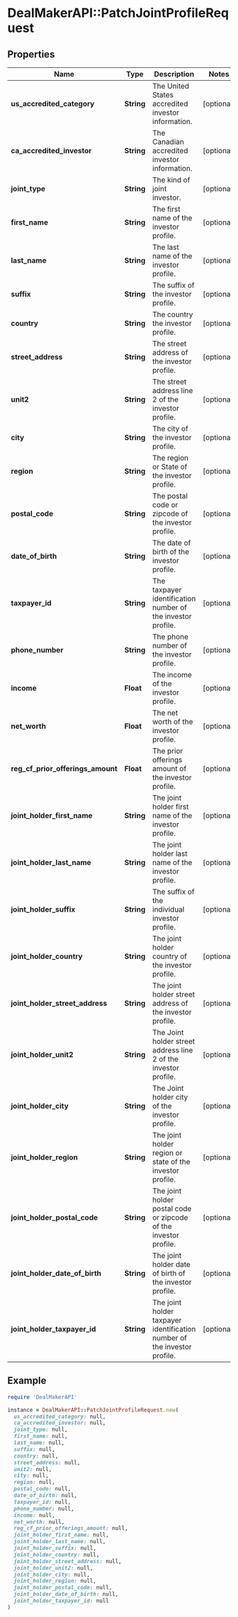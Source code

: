 # DealMakerAPI::PatchJointProfileRequest

## Properties

| Name | Type | Description | Notes |
| ---- | ---- | ----------- | ----- |
| **us_accredited_category** | **String** | The United States accredited investor information. | [optional] |
| **ca_accredited_investor** | **String** | The Canadian accredited investor information. | [optional] |
| **joint_type** | **String** | The kind of joint investor. | [optional] |
| **first_name** | **String** | The first name of the investor profile. | [optional] |
| **last_name** | **String** | The last name of the investor profile. | [optional] |
| **suffix** | **String** | The suffix of the investor profile. | [optional] |
| **country** | **String** | The country the investor profile. | [optional] |
| **street_address** | **String** | The street address of the investor profile. | [optional] |
| **unit2** | **String** | The street address line 2 of the investor profile. | [optional] |
| **city** | **String** | The city of the investor profile. | [optional] |
| **region** | **String** | The region or State of the investor profile. | [optional] |
| **postal_code** | **String** | The postal code or zipcode of the investor profile. | [optional] |
| **date_of_birth** | **String** | The date of birth of the investor profile. | [optional] |
| **taxpayer_id** | **String** | The taxpayer identification number of the investor profile. | [optional] |
| **phone_number** | **String** | The phone number of the investor profile. | [optional] |
| **income** | **Float** | The income of the investor profile. | [optional] |
| **net_worth** | **Float** | The net worth of the investor profile. | [optional] |
| **reg_cf_prior_offerings_amount** | **Float** | The prior offerings amount of the investor profile. | [optional] |
| **joint_holder_first_name** | **String** | The joint holder first name of the investor profile. | [optional] |
| **joint_holder_last_name** | **String** | The joint holder last name of the investor profile. | [optional] |
| **joint_holder_suffix** | **String** | The suffix of the individual investor profile. | [optional] |
| **joint_holder_country** | **String** | The joint holder country of the investor profile. | [optional] |
| **joint_holder_street_address** | **String** | The joint holder street address of the investor profile. | [optional] |
| **joint_holder_unit2** | **String** | The Joint holder street address line 2 of the investor profile. | [optional] |
| **joint_holder_city** | **String** | The Joint holder city of the investor profile. | [optional] |
| **joint_holder_region** | **String** | The joint holder region or state of the investor profile. | [optional] |
| **joint_holder_postal_code** | **String** | The joint holder postal code or zipcode of the investor profile. | [optional] |
| **joint_holder_date_of_birth** | **String** | The joint holder date of birth of the investor profile. | [optional] |
| **joint_holder_taxpayer_id** | **String** | The joint holder taxpayer identification number of the investor profile. | [optional] |

## Example

```ruby
require 'DealMakerAPI'

instance = DealMakerAPI::PatchJointProfileRequest.new(
  us_accredited_category: null,
  ca_accredited_investor: null,
  joint_type: null,
  first_name: null,
  last_name: null,
  suffix: null,
  country: null,
  street_address: null,
  unit2: null,
  city: null,
  region: null,
  postal_code: null,
  date_of_birth: null,
  taxpayer_id: null,
  phone_number: null,
  income: null,
  net_worth: null,
  reg_cf_prior_offerings_amount: null,
  joint_holder_first_name: null,
  joint_holder_last_name: null,
  joint_holder_suffix: null,
  joint_holder_country: null,
  joint_holder_street_address: null,
  joint_holder_unit2: null,
  joint_holder_city: null,
  joint_holder_region: null,
  joint_holder_postal_code: null,
  joint_holder_date_of_birth: null,
  joint_holder_taxpayer_id: null
)
```

